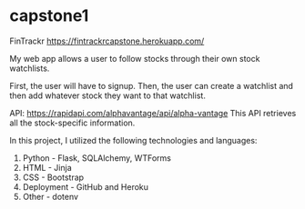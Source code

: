 # capstone1

FinTrackr
https://fintrackrcapstone.herokuapp.com/

My web app allows a user to follow stocks through their own stock watchlists. 

First, the user will have to signup. Then, the user can create a watchlist and then add whatever stock they want to that watchlist.

API:
https://rapidapi.com/alphavantage/api/alpha-vantage
This API retrieves all the stock-specific information.

In this project, I utilized the following technologies and languages:
1. Python - Flask, SQLAlchemy, WTForms
2. HTML - Jinja
3. CSS - Bootstrap
4. Deployment - GitHub and Heroku
5. Other - dotenv